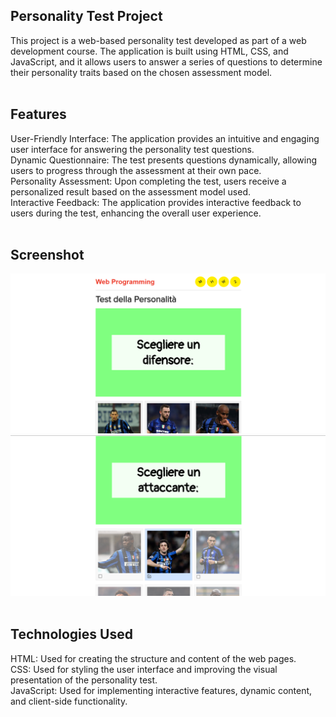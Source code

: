 ## Personality Test Project
This project is a web-based personality test developed as part of a web development course. The application is built using HTML, CSS, and JavaScript, and it allows users to answer a series of questions to determine their personality traits based on the chosen assessment model. <br><br>

## Features 
User-Friendly Interface: The application provides an intuitive and engaging user interface for answering the personality test questions.<br>
Dynamic Questionnaire: The test presents questions dynamically, allowing users to progress through the assessment at their own pace.<br>
Personality Assessment: Upon completing the test, users receive a personalized result based on the assessment model used.<br>
Interactive Feedback: The application provides interactive feedback to users during the test, enhancing the overall user experience.<br><br>

## Screenshot
![Alt Text](scr1.png) <br>
![Alt Text](scr2.png) <br><br>

## Technologies Used
HTML: Used for creating the structure and content of the web pages. <br>
CSS: Used for styling the user interface and improving the visual presentation of the personality test. <br>
JavaScript: Used for implementing interactive features, dynamic content, and client-side functionality. <br>
